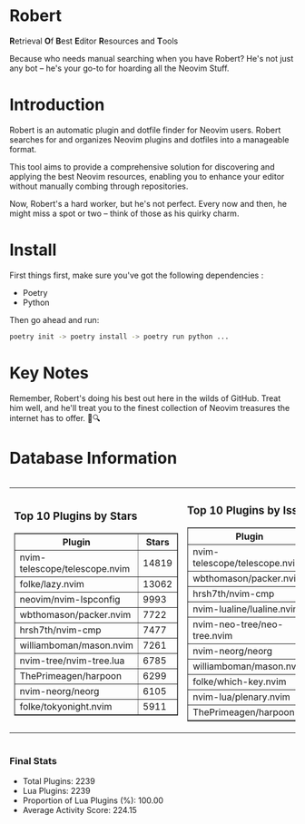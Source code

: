# Robert

**R**etrieval
**O**f
**B**est
**E**ditor
**R**esources and
**T**ools

Because who needs manual searching when you have Robert?
He's not just any bot – he's your go-to for hoarding all the Neovim Stuff.

# Introduction
Robert is an automatic plugin and dotfile finder for Neovim users. Robert searches for and organizes Neovim plugins and dotfiles into a manageable format.

This tool aims to provide a comprehensive solution for discovering and applying the best Neovim resources, enabling you to enhance your editor without manually combing through repositories.

Now, Robert's a hard worker, but he's not perfect. Every now and then, he might miss a spot or two – think of those as his quirky charm. 

# Install
 First things first, make sure you've got the following dependencies :
  - Poetry 
  - Python 

Then go ahead and run:

```bash
poetry init -> poetry install -> poetry run python ...
```
# Key Notes

Remember, Robert's doing his best out here in the wilds of GitHub. Treat him well, and he'll treat you to the finest collection of Neovim treasures the internet has to offer. 🎩🔍


# Database Information

<div style='display:flex;flex-direction:row;justify-content:space-between;'><table><tr><td><h3>Top 10 Plugins by Stars</h3><table border="1"><tr><th>Plugin</th><th>Stars</th></tr><tr><td>nvim-telescope/telescope.nvim</td><td>14819</td></tr><tr><td>folke/lazy.nvim</td><td>13062</td></tr><tr><td>neovim/nvim-lspconfig</td><td>9993</td></tr><tr><td>wbthomason/packer.nvim</td><td>7722</td></tr><tr><td>hrsh7th/nvim-cmp</td><td>7477</td></tr><tr><td>williamboman/mason.nvim</td><td>7261</td></tr><tr><td>nvim-tree/nvim-tree.lua</td><td>6785</td></tr><tr><td>ThePrimeagen/harpoon</td><td>6299</td></tr><tr><td>nvim-neorg/neorg</td><td>6105</td></tr><tr><td>folke/tokyonight.nvim</td><td>5911</td></tr></table></td><td><h3>Top 10 Plugins by Issues</h3><table border="1"><tr><th>Plugin</th><th>Issues</th></tr><tr><td>nvim-telescope/telescope.nvim</td><td>333</td></tr><tr><td>wbthomason/packer.nvim</td><td>306</td></tr><tr><td>hrsh7th/nvim-cmp</td><td>255</td></tr><tr><td>nvim-lualine/lualine.nvim</td><td>208</td></tr><tr><td>nvim-neo-tree/neo-tree.nvim</td><td>200</td></tr><tr><td>nvim-neorg/neorg</td><td>172</td></tr><tr><td>williamboman/mason.nvim</td><td>171</td></tr><tr><td>folke/which-key.nvim</td><td>167</td></tr><tr><td>nvim-lua/plenary.nvim</td><td>129</td></tr><tr><td>ThePrimeagen/harpoon</td><td>110</td></tr></table></td><td><h3>Top 10 Plugins by Forks</h3><table border="1"><tr><th>Plugin</th><th>Forks</th></tr><tr><td>neovim/nvim-lspconfig</td><td>2034</td></tr><tr><td>nvim-telescope/telescope.nvim</td><td>810</td></tr><tr><td>nvim-tree/nvim-tree.lua</td><td>601</td></tr><tr><td>nvim-lualine/lualine.nvim</td><td>455</td></tr><tr><td>folke/tokyonight.nvim</td><td>388</td></tr><tr><td>hrsh7th/nvim-cmp</td><td>372</td></tr><tr><td>ThePrimeagen/harpoon</td><td>351</td></tr><tr><td>folke/lazy.nvim</td><td>311</td></tr><tr><td>jackMort/ChatGPT.nvim</td><td>308</td></tr><tr><td>nvimdev/lspsaga.nvim</td><td>283</td></tr></table></td></tr></table></div>

### Final Stats
- Total Plugins: 2239
- Lua Plugins: 2239
- Proportion of Lua Plugins (%): 100.00
- Average Activity Score: 224.15
